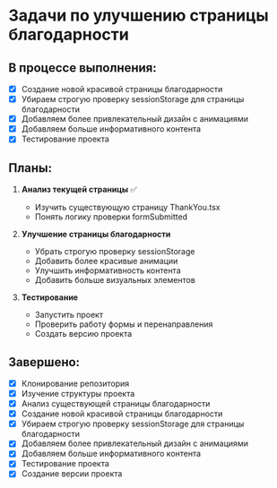 # Задачи по улучшению страницы благодарности

## В процессе выполнения:
- [x] Создание новой красивой страницы благодарности
- [x] Убираем строгую проверку sessionStorage для страницы благодарности
- [x] Добавляем более привлекательный дизайн с анимациями
- [x] Добавляем больше информативного контента
- [x] Тестирование проекта

## Планы:
1. **Анализ текущей страницы** ✅
   - Изучить существующую страницу ThankYou.tsx
   - Понять логику проверки formSubmitted

2. **Улучшение страницы благодарности**
   - Убрать строгую проверку sessionStorage
   - Добавить более красивые анимации
   - Улучшить информативность контента
   - Добавить больше визуальных элементов

3. **Тестирование**
   - Запустить проект
   - Проверить работу формы и перенаправления
   - Создать версию проекта

## Завершено:
- [x] Клонирование репозитория
- [x] Изучение структуры проекта
- [x] Анализ существующей страницы благодарности
- [x] Создание новой красивой страницы благодарности
- [x] Убираем строгую проверку sessionStorage для страницы благодарности
- [x] Добавляем более привлекательный дизайн с анимациями
- [x] Добавляем больше информативного контента
- [x] Тестирование проекта
- [x] Создание версии проекта
